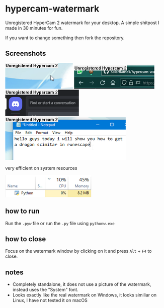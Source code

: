 # hypercam-watermark
Unregistered HyperCam 2 watermark for your desktop.
A simple shitpost I made in 30 minutes for fun.

If you want to change something then fork the repository.
## Screenshots
![A screenshot from my desktop](screenshots/desktop.png)
![A screenshot on top of Firefox](screenshots/firefox.png)
![A screenshot on top of Discord](screenshots/discord.png)
![tutorial](screenshots/notepad.png)

very efficient on system resources

![wow so light](screenshots/taskmgr.png)
## how to run
Run the `.pyw` file or run the `.py` file using `pythonw.exe`
## how to close
Focus on the watermark window by clicking on it and press `Alt` + `F4` to close.
## notes
- Completely standalone, it does not use a picture of the watermark, instead uses the "System" font.
- Looks exactly like the real watermark on Windows, it looks similiar on Linux, I have not tested it on macOS

